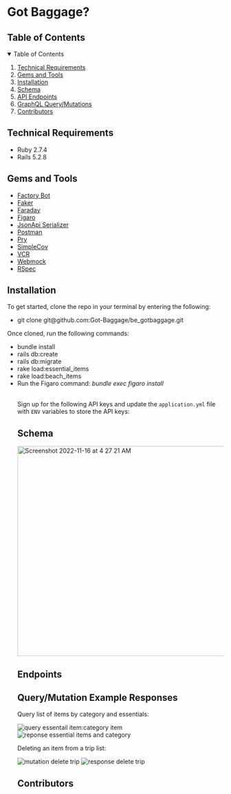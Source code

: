 # Got Baggage?

<h2> Table of Contents</h2>
<details open="open">
<summary>Table of Contents</summary>
  <ol>
    <li><a href="#technical-requirements"> Technical Requirements</a></li>
    <li><a href="#gems-and-tools"> Gems and Tools</a></li>
    <li><a href="#installation"> Installation</a></li>
    <li><a href="#schema"> Schema</a></li>
    <li><a href="#endpoints"> API Endpoints</a></li>
    <li><a href="#query"> GraphQL Query/Mutations</a></li>
    <li><a href="#contributors"> Contributors</a></li>
  </ol>
</details>

<h2 id="technical-requirements">Technical Requirements</h2>
<ul>
<li>Ruby 2.7.4</li>
<li>Rails 5.2.8</li>
</ul>

<h2 id="gems-and-tools">Gems and Tools</h2>
<ul>
  <li><a href="https://github.com/thoughtbot/factory_bot_rails">Factory Bot</a></li>
  <li><a href="https://github.com/faker-ruby/faker">Faker</a></li>
  <li><a href="https://github.com/lostisland/faraday">Faraday</a></li>
  <li><a href="https://github.com/laserlemon/figaro">Figaro</a></li>
  <li><a href="https://github.com/jsonapi-serializer/jsonapi-serializer#installation">JsonApi Serializer</a></li>
  <li><a href="https://www.postman.com/">Postman</a></li>
  <li><a href="https://github.com/pry/pry">Pry</a></li>
  <li><a href="https://github.com/simplecov-ruby/simplecov">SimpleCov</a></li>
  <li><a href="https://relishapp.com/vcr/vcr/docs">VCR</a></li>
  <li><a href="https://github.com/bblimke/webmock">Webmock</a></li>
  <li><a href="https://github.com/rspec/rspec-rails">RSpec</a></li>
</ul>

<h2 id="installation"> Installation </h2>

To get started, clone the repo in your terminal by entering the following:

<ul>
  <li>git clone git@github.com:Got-Baggage/be_gotbaggage.git</li>
</ul>  
   
Once cloned, run the following commands:
<ul>
  <li>bundle install</li>
  <li>rails db:create</li>
  <li>rails db:migrate</li> 
  <li>rake load:essential_items</li> 
  <li>rake load:beach_items</li> 
  <li>Run the Figaro command: <em>bundle exec figaro install</em></li><br>

Sign up for the following API keys and update the `application.yml` file with `ENV` variables to store the API keys: <br>

<h2 id="schema"> Schema</h2>

<img width="487" alt="Screenshot 2022-11-16 at 4 27 21 AM" src="https://user-images.githubusercontent.com/98506079/205390500-766a72f2-1e6e-4bc8-9a10-dcb28c9b1be8.png">

<h2 id="endpoints"> Endpoints</h2>

<h2 id="query"> Query/Mutation Example Responses</h2>
Query list of items by category and essentials:
  
![query essentail item:category item](https://user-images.githubusercontent.com/103013480/205972654-009f90fe-a6fd-4e47-9e59-dcc14d7a0ca4.png)
![reponse essential items and category](https://user-images.githubusercontent.com/103013480/205972693-a65f5b48-52d8-48e7-810e-589ed1801063.png)

  
Deleting an item from a trip list:
  
![mutation delete trip](https://user-images.githubusercontent.com/103013480/205972023-07248416-2bd2-40dc-a907-4685d63ab2b7.png)
![response delete trip ](https://user-images.githubusercontent.com/103013480/205972036-c6f10083-ef4f-486b-a4e8-eacc757637eb.png)

<h2 id="contributors"> Contributors</h2>
